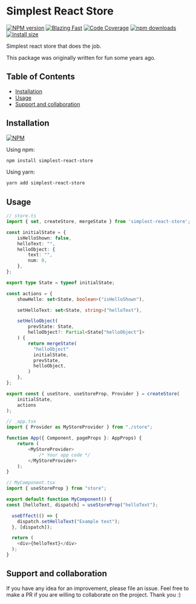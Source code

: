 # Simplest React Store

[npm-url]: https://npmjs.org/package/simplest-react-store
[npm-image]: http://img.shields.io/npm/v/simplest-react-store.svg

[![NPM version][npm-image]][npm-url] [![Blazing Fast](https://badgen.now.sh/badge/speed/blazing%20%F0%9F%94%A5/green)](https://github.com/MattCCC/simplest-react-store) [![Code Coverage](https://badgen.now.sh/badge/coverage/94.53/blue)](https://github.com/MattCCC/simplest-react-store) [![npm downloads](https://img.shields.io/npm/dm/simplest-react-store.svg?style=flat-square)](http://npm-stat.com/charts.html?package=simplest-react-store) [![install size](https://packagephobia.now.sh/badge?p=simplest-react-store)](https://packagephobia.now.sh/result?p=simplest-react-store)

Simplest react store that does the job.

This package was originally written for fun some years ago.

## Table of Contents

- [Installation](#installation)
- [Usage](#usage)
- [Support and collaboration](#support-and-collaboration)

## Installation

[![NPM](https://nodei.co/npm/simplest-react-store.png)](https://npmjs.org/package/simplest-react-store)

Using npm:

```bash
npm install simplest-react-store
```

Using yarn:

```bash
yarn add simplest-react-store
```

## Usage

```typescript
// store.ts
import { set, createStore, mergeState } from 'simplest-react-store';

const initialState = {
    isHelloShown: false,
    helloText: "",
    helloObject: {
        text: "",
        num: 0,
    },
};

export type State = typeof initialState;

const actions = {
    showHello: set<State, boolean>("isHelloShown"),

    setHelloText: set<State, string>("helloText"),

    setHelloObject(
        prevState: State,
        helloObject?: Partial<State["helloObject"]>
    ) {
        return mergeState(
          "helloObject"
          initialState,
          prevState,
          helloObject,
        )
    },
};

export const { useStore, useStoreProp, Provider } = createStore(
    initialState,
    actions
);

// _app.tsx
import { Provider as MyStoreProvider } from "./store";

function App({ Component, pageProps }: AppProps) {
    return (
        <MyStoreProvider>
            /* Your app code */
        </MyStoreProvider>
    );
}

// MyComponent.tsx
import { useStoreProp } from "store";

export default function MyComponent() {
const [helloText, dispatch] = useStoreProp("helloText");

  useEffect(() => {
    dispatch.setHelloText("Example text");
  }, [dispatch]);

  return (
    <div>{helloText}</div>
  );
}

```

## Support and collaboration

If you have any idea for an improvement, please file an issue. Feel free to make a PR if you are willing to collaborate on the project. Thank you :)
